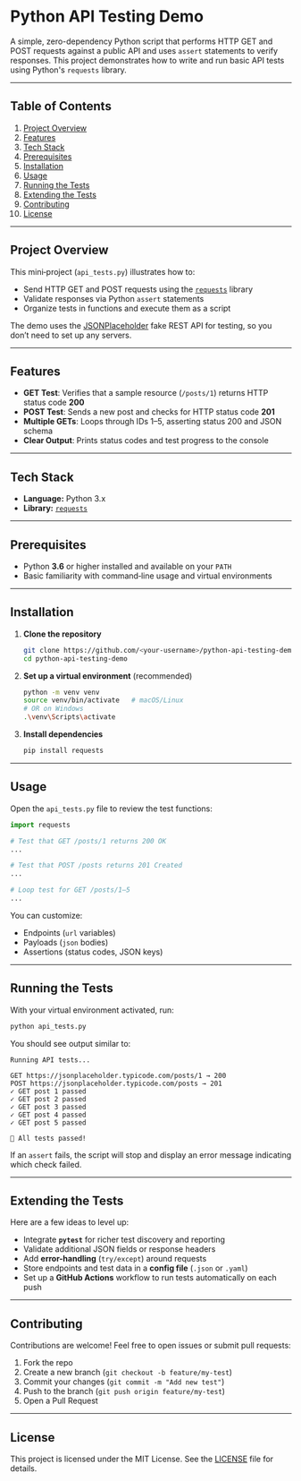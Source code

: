 # Python API Testing Demo

A simple, zero-dependency Python script that performs HTTP GET and POST requests against a public API and uses `assert` statements to verify responses. This project demonstrates how to write and run basic API tests using Python's `requests` library.

---

## Table of Contents

1. [Project Overview](#project-overview)
2. [Features](#features)
3. [Tech Stack](#tech-stack)
4. [Prerequisites](#prerequisites)
5. [Installation](#installation)
6. [Usage](#usage)
7. [Running the Tests](#running-the-tests)
8. [Extending the Tests](#extending-the-tests)
9. [Contributing](#contributing)
10. [License](#license)

---

## Project Overview

This mini‑project (`api_tests.py`) illustrates how to:

* Send HTTP GET and POST requests using the [`requests`](https://docs.python-requests.org/) library
* Validate responses via Python `assert` statements
* Organize tests in functions and execute them as a script

The demo uses the [JSONPlaceholder](https://jsonplaceholder.typicode.com/) fake REST API for testing, so you don’t need to set up any servers.

---

## Features

* **GET Test**: Verifies that a sample resource (`/posts/1`) returns HTTP status code **200**
* **POST Test**: Sends a new post and checks for HTTP status code **201**
* **Multiple GETs**: Loops through IDs 1–5, asserting status 200 and JSON schema
* **Clear Output**: Prints status codes and test progress to the console

---

## Tech Stack

* **Language:** Python 3.x
* **Library:** [`requests`](https://pypi.org/project/requests/)

---

## Prerequisites

* Python **3.6** or higher installed and available on your `PATH`
* Basic familiarity with command‑line usage and virtual environments

---

## Installation

1. **Clone the repository**

   ```bash
   git clone https://github.com/<your-username>/python-api-testing-demo.git
   cd python-api-testing-demo
   ```

2. **Set up a virtual environment** (recommended)

   ```bash
   python -m venv venv
   source venv/bin/activate   # macOS/Linux
   # OR on Windows
   .\venv\Scripts\activate
   ```

3. **Install dependencies**

   ```bash
   pip install requests
   ```

---

## Usage

Open the `api_tests.py` file to review the test functions:

```python
import requests

# Test that GET /posts/1 returns 200 OK
...

# Test that POST /posts returns 201 Created
...

# Loop test for GET /posts/1–5
...
```

You can customize:

* Endpoints (`url` variables)
* Payloads (`json` bodies)
* Assertions (status codes, JSON keys)

---

## Running the Tests

With your virtual environment activated, run:

```bash
python api_tests.py
```

You should see output similar to:

```
Running API tests...

GET https://jsonplaceholder.typicode.com/posts/1 → 200
POST https://jsonplaceholder.typicode.com/posts → 201
✓ GET post 1 passed
✓ GET post 2 passed
✓ GET post 3 passed
✓ GET post 4 passed
✓ GET post 5 passed

🎉 All tests passed!
```

If an `assert` fails, the script will stop and display an error message indicating which check failed.

---

## Extending the Tests

Here are a few ideas to level up:

* Integrate **`pytest`** for richer test discovery and reporting
* Validate additional JSON fields or response headers
* Add **error-handling** (`try/except`) around requests
* Store endpoints and test data in a **config file** (`.json` or `.yaml`)
* Set up a **GitHub Actions** workflow to run tests automatically on each push

---

## Contributing

Contributions are welcome! Feel free to open issues or submit pull requests:

1. Fork the repo
2. Create a new branch (`git checkout -b feature/my-test`)
3. Commit your changes (`git commit -m "Add new test"`)
4. Push to the branch (`git push origin feature/my-test`)
5. Open a Pull Request

---

## License

This project is licensed under the MIT License. See the [LICENSE](LICENSE) file for details.
